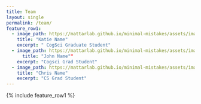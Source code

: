 ```yaml
---
title: Team
layout: single
permalink: /team/
feature_row1:
  - image_path: https://mattarlab.github.io/minimal-mistakes/assets/images/unsplash-gallery-image-2-th.jpg
    title: "Katie Name"
    excerpt: " CogSci Graduate Student"
  - image_path: https://mattarlab.github.io/minimal-mistakes/assets/images/unsplash-gallery-image-2-th.jpg
      title: "John Name""
    excerpt: "Cogsci Grad Student"
  - image_path: https://mattarlab.github.io/minimal-mistakes/assets/images/unsplash-gallery-image-2-th.jpg
    title: "Chris Name"
    excerpt: "CS Grad Student"
---
```

{% include feature_row1 %}